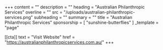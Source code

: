 +++
content = ""
description = ""
heading = "Australian Philanthropic Services"
overline = ""
src = "/uploads/australian-philanthropic-services.png"
subheading = ""
summary = ""
title = "Australian Philanthropic Services"
sponsorship = [ "sunshine-butterflies" ]
_template = "page"

[[cta]]
text = "Visit Website"
href = "https://australianphilanthropicservices.com.au/"
+++
